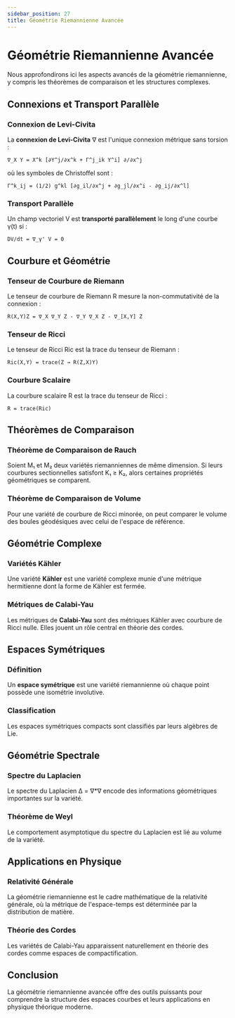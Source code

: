 ```yaml
---
sidebar_position: 27
title: Géométrie Riemannienne Avancée
---
```


# Géométrie Riemannienne Avancée

Nous approfondirons ici les aspects avancés de la géométrie riemannienne, y compris les théorèmes de comparaison et les structures complexes.

## Connexions et Transport Parallèle

### Connexion de Levi-Civita

La **connexion de Levi-Civita** ∇ est l'unique connexion métrique sans torsion :

```
∇_X Y = X^k [∂Y^j/∂x^k + Γ^j_ik Y^i] ∂/∂x^j
```

où les symboles de Christoffel sont :
```
Γ^k_ij = (1/2) g^kl [∂g_il/∂x^j + ∂g_jl/∂x^i - ∂g_ij/∂x^l]
```

### Transport Parallèle

Un champ vectoriel V est **transporté parallèlement** le long d'une courbe γ(t) si :
```
DV/dt = ∇_γ' V = 0
```

## Courbure et Géométrie

### Tenseur de Courbure de Riemann

Le tenseur de courbure de Riemann R mesure la non-commutativité de la connexion :

```
R(X,Y)Z = ∇_X ∇_Y Z - ∇_Y ∇_X Z - ∇_[X,Y] Z
```

### Tenseur de Ricci

Le tenseur de Ricci Ric est la trace du tenseur de Riemann :

```
Ric(X,Y) = trace(Z → R(Z,X)Y)
```

### Courbure Scalaire

La courbure scalaire R est la trace du tenseur de Ricci :

```
R = trace(Ric)
```

## Théorèmes de Comparaison

### Théorème de Comparaison de Rauch

Soient M₁ et M₂ deux variétés riemanniennes de même dimension. Si leurs courbures sectionnelles satisfont K₁ ≥ K₂, alors certaines propriétés géométriques se comparent.

### Théorème de Comparaison de Volume

Pour une variété de courbure de Ricci minorée, on peut comparer le volume des boules géodésiques avec celui de l'espace de référence.

## Géométrie Complexe

### Variétés Kähler

Une variété **Kähler** est une variété complexe munie d'une métrique hermitienne dont la forme de Kähler est fermée.

### Métriques de Calabi-Yau

Les métriques de **Calabi-Yau** sont des métriques Kähler avec courbure de Ricci nulle. Elles jouent un rôle central en théorie des cordes.

## Espaces Symétriques

### Définition

Un **espace symétrique** est une variété riemannienne où chaque point possède une isométrie involutive.

### Classification

Les espaces symétriques compacts sont classifiés par leurs algèbres de Lie.

## Géométrie Spectrale

### Spectre du Laplacien

Le spectre du Laplacien Δ = ∇*∇ encode des informations géométriques importantes sur la variété.

### Théorème de Weyl

Le comportement asymptotique du spectre du Laplacien est lié au volume de la variété.

## Applications en Physique

### Relativité Générale

La géométrie riemannienne est le cadre mathématique de la relativité générale, où la métrique de l'espace-temps est déterminée par la distribution de matière.

### Théorie des Cordes

Les variétés de Calabi-Yau apparaissent naturellement en théorie des cordes comme espaces de compactification.

## Conclusion

La géométrie riemannienne avancée offre des outils puissants pour comprendre la structure des espaces courbes et leurs applications en physique théorique moderne.